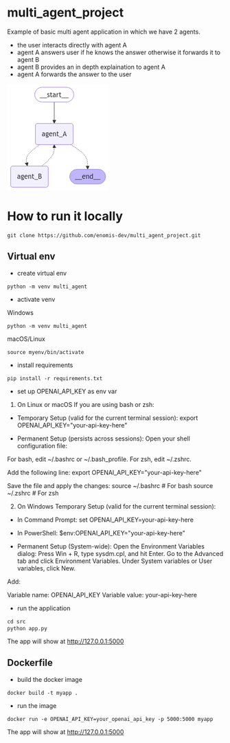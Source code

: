 # multi_agent_project
Example of basic multi agent application in which we have 2 agents.

- the user interacts directly with agent A
- agent A answers user if he knows the answer otherwise it forwards it to agent B
- agent B provides an in depth explaination to agent A
- agent A forwards the answer to the user

![Multi agent application flow](images/flow_diagram.png)

# How to run it locally

```
git clone https://github.com/enomis-dev/multi_agent_project.git
```

## Virtual env

- create virtual env

```
python -m venv multi_agent
```

- activate venv

Windows
```
python -m venv multi_agent
```

macOS/Linux
```
source myenv/bin/activate
```

- install requirements
```
pip install -r requirements.txt
```

- set up OPENAI_API_KEY as env var

1. On Linux or macOS
If you are using bash or zsh:

- Temporary Setup (valid for the current terminal session):
export OPENAI_API_KEY="your-api-key-here"

- Permanent Setup (persists across sessions):
Open your shell configuration file:

For bash, edit ~/.bashrc or ~/.bash_profile.
For zsh, edit ~/.zshrc.

Add the following line:
export OPENAI_API_KEY="your-api-key-here"

Save the file and apply the changes:
source ~/.bashrc  # For bash
source ~/.zshrc   # For zsh


2. On Windows
Temporary Setup (valid for the current terminal session):
- In Command Prompt:
set OPENAI_API_KEY=your-api-key-here

- In PowerShell:
$env:OPENAI_API_KEY="your-api-key-here"

- Permanent Setup (System-wide):
Open the Environment Variables dialog:
Press Win + R, type sysdm.cpl, and hit Enter.
Go to the Advanced tab and click Environment Variables.
Under System variables or User variables, click New.

Add:

Variable name: OPENAI_API_KEY
Variable value: your-api-key-here


- run the application

```
cd src
python app.py
```

The app will show at http://127.0.0.1:5000


## Dockerfile

- build the docker image
```
docker build -t myapp .
```

- run the image
```
docker run -e OPENAI_API_KEY=your_openai_api_key -p 5000:5000 myapp
```
The app will show at http://127.0.0.1:5000
